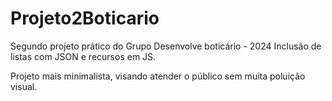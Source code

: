 # Projeto2Boticario
Segundo projeto prático do Grupo Desenvolve boticário - 2024
Inclusão de listas com JSON e recursos em JS.

Projeto mais minimalista, visando atender o público sem muita poluição visual.
